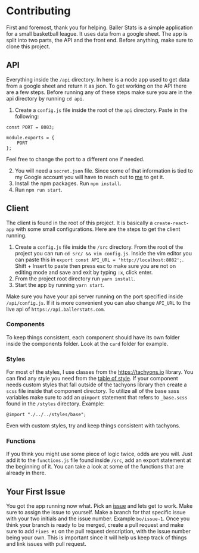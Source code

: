 # Contributing
First and foremost, thank you for helping. Baller Stats is a simple application for a small basketball league. It uses data from a google sheet. The app is split into two parts, the API and the front end. Before anything, make sure to clone this project.

## API
Everything inside the `/api` directory. In here is a node app used to get data from a google sheet and return it as json. To get working on the API there are a few steps. Before running any of these steps make sure you are in the api directory by running `cd api`.


1. Create a `config.js` file inside the root of the `api` directory. Paste in the following:
```
const PORT = 8083;

module.exports = {
    PORT
};
```
Feel free to change the port to a different one if needed.

2. You will need a `secret.json` file. Since some of that information is tied to my Google account you will have to reach out to [me](mailto:bryanorozcoweb@gmail.com "me") to get it. 
3. Install the npm packages. Run `npm install`.
4. Run `npm run start`.

## Client
The client is found in the root of this project. It is basically a `create-react-app` with some small configurations. Here are the steps to get the client running.

1. Create a `config.js` file inside the `/src` directory. From the root of the project you can run `cd src/ && vim config.js`. Inside the vim editor you can paste this in `export const API_URL = 'http://localhost:8082';`. Shift + Insert to paste then press esc to make sure you are not on editing mode and save and exit by typing `:x`, click enter.
2. From the project root directory run `yarn install`.
3. Start the app by running `yarn start`. 

Make sure you have your api server running on the port specified inside `/api/config.js`. If it is more convenient you can also change `API_URL` to the live api of `https://api.ballerstats.com`.

### Components
To keep things consistent, each component should have its own folder inside the components folder. Look at the `card` folder for example.

### Styles
For most of the styles, I use classes from the https://tachyons.io library. You can find any style you need from the [table of style](https://tachyons.io/docs/table-of-styles/ "table of style").  If your component needs custom styles that fall outside of the tachyons library then create a `scss` file inside that component directory. To utilize all of the base sass variables make sure to add an `@import` statement that refers to `_base.scss` found in the `/styles` directory.
Example:
```
@import "./../../styles/base";
```
Even with custom styles, try and keep things consistent with tachyons.

### Functions
If you think you might use some piece of logic twice, odds are you will. Just add it to the `functions.js` file found inside `/src`,  add an export statement at the beginning of it. You can take a look at some of the functions that are already in there.

## Your First Issue
You got the app running now what. Pick an [issue](https://github.com/borozcod/baller-stats/issues "issue") and lets get to work. Make sure to assign the issue to yourself. Make a branch for that specific issue with your two initials and the issue number. Example `bo/issue-1`. Once you think your branch is ready to be merged, create a pull request and make sure to add `Fixes #1` on the pull request description, with the issue number being your own. This is important since it will help us keep track of things and link issues with pull request. 
